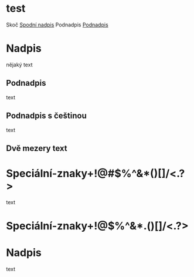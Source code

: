 # test
Skoč [Spodní nadpis](#n2)
Podnadpis [Podnadpis](#podnadpis-s-češtinou)
# Nadpis
nějaký text

## Podnadpis
text

## Podnadpis s češtinou
text 

## Dvě mezery  text
<a name="n2"></a>

# Speciální-znaky+!@#$%^&*()[]/\<.?>
text


# Speciální-znaky+!@$%^&*.()[]/\<.?>
Nadpis
======
text

